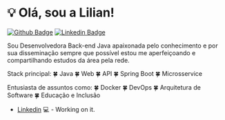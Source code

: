# 💡 Olá, sou a Lilian!

[![Github Badge](https://img.shields.io/badge/-Github-000?style=flat-square&logo=Github&logoColor=white&link=https://github.com/liliannss)](https://github.com/liliannss)
[![Linkedin Badge](https://img.shields.io/badge/-LinkedIn-blue?style=flat-square&logo=Linkedin&logoColor=white&link=https://www.linkedin.com/in/lilian-sousa/)](https://www.linkedin.com/in/fagnerpsantos/)

Sou Desenvolvedora Back-end Java apaixonada pelo conhecimento e por sua disseminação sempre que possível estou me aperfeiçoando e compartilhando estudos da área pela rede.

Stack principal:
🍀 Java
🍀 Web
🍀 API
🍀 Spring Boot
🍀 Microsservice

Entusiasta de assuntos como:
🍀 Docker
🍀 DevOps
🍀 Arquitetura de Software
🍀 Educação e Inclusão

- [Linkedin](https://www.linkedin.com/in/lilian-sousa//) 💻 - Working on it.
